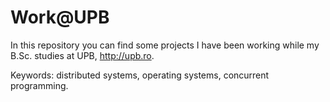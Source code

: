 Work@UPB
=========

In this repository you can find some projects I have been working while my B.Sc.
studies at UPB, http://upb.ro.

Keywords: distributed systems, operating systems, concurrent programming.
